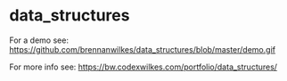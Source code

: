 # data_structures

For a demo see: https://github.com/brennanwilkes/data_structures/blob/master/demo.gif

For more info see: https://bw.codexwilkes.com/portfolio/data_structures/
